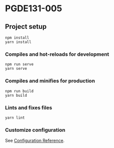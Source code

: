 # PGDE131-005

## Project setup
```
npm install
yarn install
```

### Compiles and hot-reloads for development
```
npm run serve
yarn serve
```

### Compiles and minifies for production
```
npm run build
yarn build
```

### Lints and fixes files
```
yarn lint
```

### Customize configuration
See [Configuration Reference](https://cli.vuejs.org/config/).
